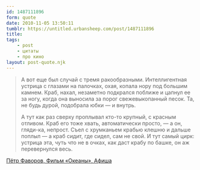 ```yaml
---
id: 1487111896
form: quote
date: 2010-11-05 13:50:11
tumblr: https://untitled.urbansheep.com/post/1487111896
title: 
tags:
    - post
    - цитаты
    - про кино
layout: post-quote.njk
---
```


<blockquote>
<p>А вот еще был случай с тремя ракообразными. Интеллигентная устрица с гла­зами на палочках, охая, копала нору под большим камнем. Краб, нахал, незамет­но подкрался поближе и цапнул ее за ногу, когда она выносила за порог свежевыкопанный песок. Та, не будь дурой, подобрала юбки — и внутрь.</p>

<p>А тут как раз сверху проплывал кто-то крупный, с красным отливом. Краб его тоже хвать, автоматически просто, — а он, гляди-ка, непрост. Съел с хрумканьем крабью клешню и дальше поплыл — а краб сидит, где сидел, сам не свой. И тут самый цирк: устрица эта, чуть что не в очках, как даст крабу по башке, он аж перевернулся весь.</p>
</blockquote>

<a href="http://www.afisha.ru/movie/197686/review/341000/">Пётр Фаворов, Фильм «Океаны», Афиша</a>
